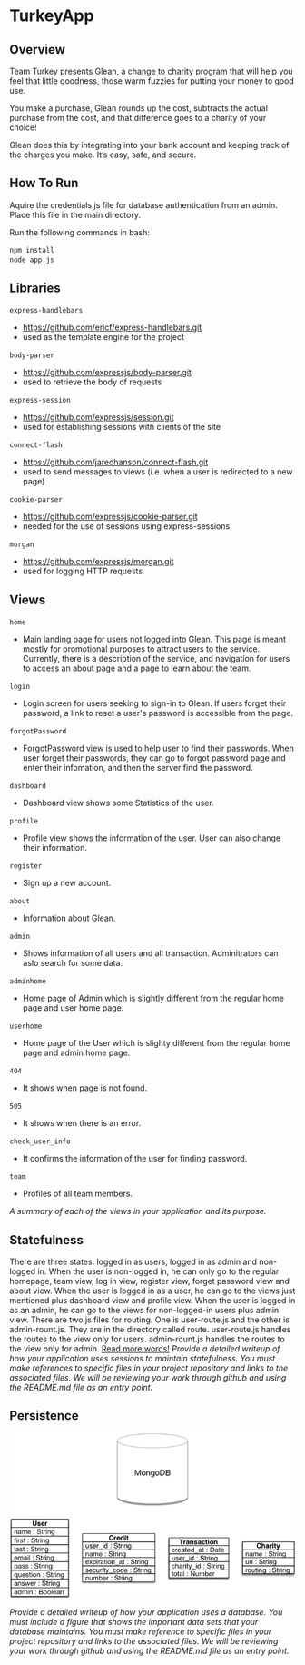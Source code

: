 # TurkeyApp

## Overview
Team Turkey presents Glean, a change to charity program that will help you feel that little goodness, those warm fuzzies for putting your money to good use.

You make a purchase, Glean rounds up the cost, subtracts the actual purchase from the cost, and that difference goes to a charity of your choice!

Glean does this by integrating into your bank account and keeping track of the charges you make. It’s easy, safe, and secure.

## How To Run

Aquire the credentials.js file for database authentication from an admin. Place this file in the main directory.

Run the following commands in bash:

```bash
npm install
node app.js
```
## Libraries

``express-handlebars``
  * https://github.com/ericf/express-handlebars.git
  * used as the template engine for the project

``body-parser``
  * https://github.com/expressjs/body-parser.git
  * used to retrieve the body of requests

``express-session``
  * https://github.com/expressjs/session.git
  * used for establishing sessions with clients of the site

``connect-flash``
  * https://github.com/jaredhanson/connect-flash.git
  * used to send messages to views (i.e. when a user is redirected to a new page)

``cookie-parser``
  * https://github.com/expressjs/cookie-parser.git
  * needed for the use of sessions using express-sessions

``morgan``
  * https://github.com/expressjs/morgan.git
  * used for logging HTTP requests

## Views

``home``
  * Main landing page for users not logged into Glean. This page is meant mostly for promotional purposes to attract users to the service. Currently, there is a description of the service, and navigation for users to access an about page and a page to learn about the team.

``login``
  * Login screen for users seeking to sign-in to Glean. If users forget their password, a link to reset a user's password is accessible from the page.

``forgotPassword``
 * ForgotPassword view is used to help user to find their passwords. When user forget their passwords, they can go to forgot password page and enter their infomation, and then the server find the password. 

``dashboard``
 * Dashboard view shows some Statistics of the user. 
 
``profile``
  * Profile view shows the information of the user. User can also change their information. 
  
``register``
  * Sign up a new account. 
  
``about``
  * Information about Glean. 
  
``admin``
  * Shows information of all users and all transaction. Adminitrators can aslo search for some data. 
  
``adminhome``
  * Home page of Admin which is slightly different from the regular home page and user home page. 
  
``userhome``
  * Home page of the User which is slighty different from the regular home page and admin home page. 
  
``404``
  * It shows when page is not found.
  
``505``
  * It shows when there is an error.
  
``check_user_info``
  * It confirms the information of the user for finding password. 
  
``team``
  * Profiles of all team members. 
  
*A summary of each of the views in your application and its purpose.*
## Statefulness

There are three states: logged in as users, logged in as admin and non-logged in. When the user is non-logged in, he can only go to the regular homepage, team view, log in view, register view, forget password view and about view. When the user is logged in as a user, he can go to the views just mentioned plus dashboard view and profile view. When the user is logged in as an admin, he can go to the views for non-logged-in users plus admin view. 
There are two js files for routing. One is user-route.js and the other is admin-rount.js. They are in the directory called route. user-route.js handles the routes to the view only for users. admin-rount.js handles the routes to the view only for admin. 
[Read more words!](routes/user-routes.js)
*Provide a detailed writeup of how your application uses sessions to maintain statefulness. You must make references to specific files in your project repository and links to the associated files. We will be reviewing your work through github and using the README.md file as an entry point.*

## Persistence

![database diagram](/gleanDB.png)

*Provide a detailed writeup of how your application uses a database. You must include a figure that shows the important data sets that your database maintains. You must make reference to specific files in your project repository and links to the associated files. We will be reviewing your work through github and using the README.md file as an entry point.*
